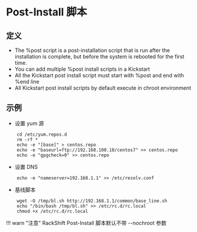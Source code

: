 # Post-Install 脚本

## 定义

* The %post script is a post-installation script that is run after the installation is complete, but before the system
  is rebooted for the first time.
* You can add multiple %post install scripts in a Kickstart
* All the Kickstart post install script must start with %post and end with %end line
* All Kickstart post install scripts by default execute in chroot environment

## 示例

* 设置 yum 源

````
    cd /etc/yum.repos.d
    rm -rf *
    echo -e "[base]" > centos.repo
    echo -e "baseurl=ftp://192.168.100.10/centos7" >> centos.repo
    echo -e "gpgcheck=0" >> centos.repo
````

* 设置 DNS

````
    echo -e "nameserver=192.168.1.1" >> /etc/resolv.conf
````

* 基线脚本

```
    wget -O /tmp/bl.sh http://192.168.1.1/common/base_line.sh
    echo "/bin/bash /tmp/bl.sh" >> /etc/rc.d/rc.local
    chmod +x /etc/rc.d/rc.local
```

!!! warn "注意"
  RackShift Post-Install 脚本默认不带 --nochroot 参数